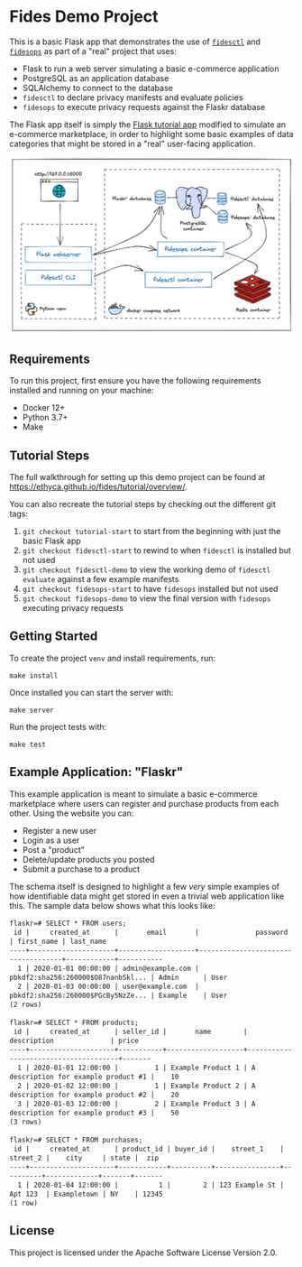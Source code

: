 # Fides Demo Project

This is a basic Flask app that demonstrates the use of [`fidesctl`](https://github.com/ethyca/fides) and [`fidesops`](https://github.com/ethyca/fidesops) as part of a "real" project that uses:

* Flask to run a web server simulating a basic e-commerce application
* PostgreSQL as an application database
* SQLAlchemy to connect to the database
* `fidesctl` to declare privacy manifests and evaluate policies
* `fidesops` to execute privacy requests against the Flaskr database

The Flask app itself is simply the [Flask tutorial app](https://flask.palletsprojects.com/en/2.0.x/tutorial/) modified to simulate an e-commerce marketplace, in order to highlight some basic examples of data categories that might be stored in a "real" user-facing application.

![](fidesdemo.png)

## Requirements

To run this project, first ensure you have the following requirements installed and running on your machine:

* Docker 12+
* Python 3.7+
* Make

## Tutorial Steps

The full walkthrough for setting up this demo project can be found at https://ethyca.github.io/fides/tutorial/overview/.

You can also recreate the tutorial steps by checking out the different git tags:

1. `git checkout tutorial-start` to start from the beginning with just the basic Flask app
1. `git checkout fidesctl-start` to rewind to when `fidesctl` is installed but not used
1. `git checkout fidesctl-demo` to view the working demo of `fidesctl evaluate` against a few example manifests
1. `git checkout fidesops-start` to have `fidesops` installed but not used
1. `git checkout fidesops-demo` to view the final version with `fidesops` executing privacy requests

## Getting Started

To create the project `venv` and install requirements, run:
```
make install
```

Once installed you can start the server with:
```
make server
```

Run the project tests with:
```
make test
```

## Example Application: "Flaskr"

This example application is meant to simulate a basic e-commerce marketplace where users can register and purchase products from each other. Using the website you can:
* Register a new user
* Login as a user
* Post a "product"
* Delete/update products you posted
* Submit a purchase to a product

The schema itself is designed to highlight a few *very* simple examples of how identifiable data might get stored in even a trivial web application like this. The sample data below shows what this looks like:
```
flaskr=# SELECT * FROM users;
 id |     created_at      |       email       |              password              | first_name | last_name 
----+---------------------+-------------------+------------------------------------+------------+-----------
  1 | 2020-01-01 00:00:00 | admin@example.com | pbkdf2:sha256:260000$O87nanbSkl... | Admin      | User
  2 | 2020-01-03 00:00:00 | user@example.com  | pbkdf2:sha256:260000$PGcBy5NzZe... | Example    | User
(2 rows)

flaskr=# SELECT * FROM products;
 id |     created_at      | seller_id |       name        |             description              | price 
----+---------------------+-----------+-------------------+--------------------------------------+-------
  1 | 2020-01-01 12:00:00 |         1 | Example Product 1 | A description for example product #1 |    10
  2 | 2020-01-02 12:00:00 |         1 | Example Product 2 | A description for example product #2 |    20
  3 | 2020-01-03 12:00:00 |         2 | Example Product 3 | A description for example product #3 |    50
(3 rows)

flaskr=# SELECT * FROM purchases;
 id |     created_at      | product_id | buyer_id |    street_1    | street_2 |    city     | state |  zip  
----+---------------------+------------+----------+----------------+----------+-------------+-------+-------
  1 | 2020-01-04 12:00:00 |          1 |        2 | 123 Example St | Apt 123  | Exampletown | NY    | 12345
(1 row)
```

## License

This project is licensed under the Apache Software License Version 2.0.
